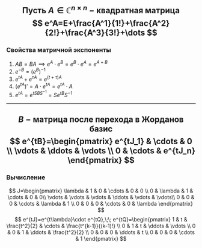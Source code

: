 $$
\text{Пусть } A \in \mathbb{C}^{n\times n} - \text{квадратная матрица}
$$
$$
e^A=E+\frac{A^1}{1!}+\frac{A^2}{2!}+\frac{A^3}{3!}+\dots
$$
---
### Свойства матричной экспоненты
1. $AB=BA \implies e^A\cdot e^B=e^B\cdot e^A=e^{A+B}$
2. $e^{-B}=(e^B)^{-1}$
3. $e^{tA}+e^{\tau A}=e^{(t+\tau)A}$
4. $(e^{tA})'=A\cdot e^{tA}=e^{tA}\cdot A$
5. $e^{tA}=e^{tSBS^{-1}}=Se^{tB}S^{-1}$
---
$$
B - \text{матрица после перехода в Жорданов базис}
$$
$$
e^{tB}=\begin{pmatrix}
e^{tJ_1} & \cdots & 0 \\
\vdots & \ddots & \vdots \\
0 & \cdots & e^{tJ_n}
\end{pmatrix}
$$
---
### Вычисление
$$
J=\begin{pmatrix}
\lambda & 1 & 0 & \cdots & 0 & 0 \\
0 & \lambda & 1 & \cdots & 0 & 0\\
\vdots & \vdots & \vdots & \ddots & \vdots & \vdots\\
0 & 0 & 0 & \cdots & \lambda & 1 \\ 
0 & 0 & 0 & \cdots & 0 & \lambda
\end{pmatrix}
$$
$$
e^{tJ}=e^{t\lambda}\cdot e^{tQ},\;\;
e^{tQ}=\begin{pmatrix}
1 & t & \frac{t^2}{2} & \cdots & \frac{t^{k-1}}{(k-1)!} \\
0 & 1 & t & \ddots & \vdots \\
0 & 0 & 1 & \ddots & \frac{t^2}{2} \\
0 & 0 & 0 & \ddots & t \\
0 & 0 & 0 & \cdots & 1
\end{pmatrix}
$$